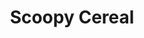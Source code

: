 ---
title: Scoopy Cereal
feature_image: /images/pic02.jpg
feature_description: Have a taste of Spud Spicer's first creation. Scoopy Cereal is a hilariously delicious game of timing and coordination. With many tasty cereals to unlock, you won't be able to resist trying them all!
feature_order: 1
---